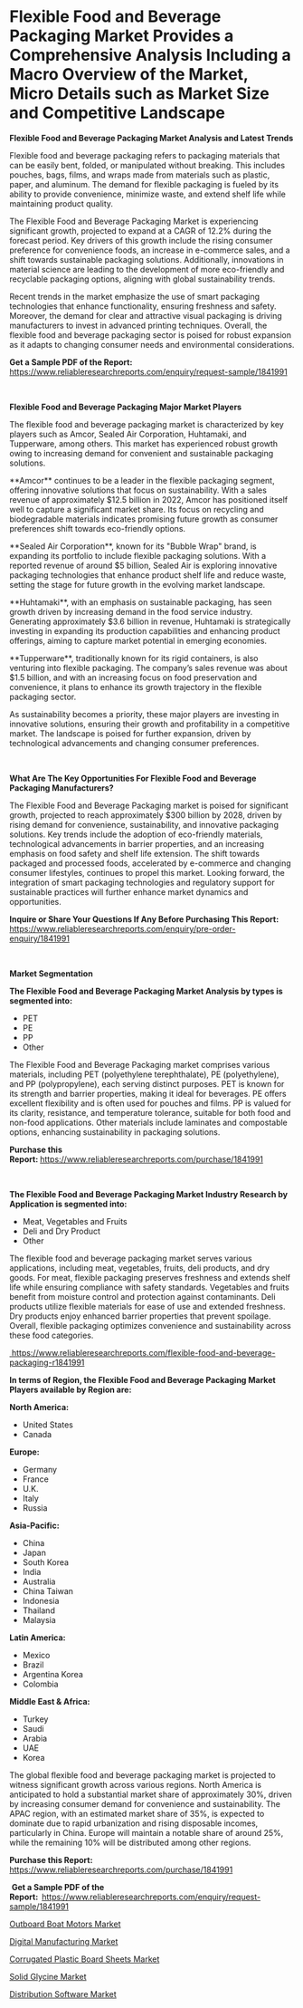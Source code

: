 <p><h1>Flexible Food and Beverage Packaging Market Provides a Comprehensive Analysis Including a Macro Overview of the Market, Micro Details such as Market Size and Competitive Landscape</h1></p><p><strong>Flexible Food and Beverage Packaging Market Analysis and Latest Trends</strong></p>
<p><p>Flexible food and beverage packaging refers to packaging materials that can be easily bent, folded, or manipulated without breaking. This includes pouches, bags, films, and wraps made from materials such as plastic, paper, and aluminum. The demand for flexible packaging is fueled by its ability to provide convenience, minimize waste, and extend shelf life while maintaining product quality.</p><p>The Flexible Food and Beverage Packaging Market is experiencing significant growth, projected to expand at a CAGR of 12.2% during the forecast period. Key drivers of this growth include the rising consumer preference for convenience foods, an increase in e-commerce sales, and a shift towards sustainable packaging solutions. Additionally, innovations in material science are leading to the development of more eco-friendly and recyclable packaging options, aligning with global sustainability trends.</p><p>Recent trends in the market emphasize the use of smart packaging technologies that enhance functionality, ensuring freshness and safety. Moreover, the demand for clear and attractive visual packaging is driving manufacturers to invest in advanced printing techniques. Overall, the flexible food and beverage packaging sector is poised for robust expansion as it adapts to changing consumer needs and environmental considerations.</p></p>
<p><strong>Get a Sample PDF of the Report:&nbsp;</strong> <a href="https://www.reliableresearchreports.com/enquiry/request-sample/1841991?utm_campaign=4&utm_medium=2&utm_source=Github&utm_content=ia&utm_term=19112024&utm_id=flexible-food-and-beverage-packaging">https://www.reliableresearchreports.com/enquiry/request-sample/1841991</a></p>
<p>&nbsp;</p>
<p><strong>Flexible Food and Beverage Packaging Major Market Players</strong></p>
<p><p>The flexible food and beverage packaging market is characterized by key players such as Amcor, Sealed Air Corporation, Huhtamaki, and Tupperware, among others. This market has experienced robust growth owing to increasing demand for convenient and sustainable packaging solutions.</p><p>**Amcor** continues to be a leader in the flexible packaging segment, offering innovative solutions that focus on sustainability. With a sales revenue of approximately $12.5 billion in 2022, Amcor has positioned itself well to capture a significant market share. Its focus on recycling and biodegradable materials indicates promising future growth as consumer preferences shift towards eco-friendly options.</p><p>**Sealed Air Corporation**, known for its "Bubble Wrap" brand, is expanding its portfolio to include flexible packaging solutions. With a reported revenue of around $5 billion, Sealed Air is exploring innovative packaging technologies that enhance product shelf life and reduce waste, setting the stage for future growth in the evolving market landscape.</p><p>**Huhtamaki**, with an emphasis on sustainable packaging, has seen growth driven by increasing demand in the food service industry. Generating approximately $3.6 billion in revenue, Huhtamaki is strategically investing in expanding its production capabilities and enhancing product offerings, aiming to capture market potential in emerging economies.</p><p>**Tupperware**, traditionally known for its rigid containers, is also venturing into flexible packaging. The company’s sales revenue was about $1.5 billion, and with an increasing focus on food preservation and convenience, it plans to enhance its growth trajectory in the flexible packaging sector.</p><p>As sustainability becomes a priority, these major players are investing in innovative solutions, ensuring their growth and profitability in a competitive market. The landscape is poised for further expansion, driven by technological advancements and changing consumer preferences.</p></p>
<p>&nbsp;</p>
<p><strong>What Are The Key Opportunities For Flexible Food and Beverage Packaging Manufacturers?</strong></p>
<p><p>The Flexible Food and Beverage Packaging market is poised for significant growth, projected to reach approximately $300 billion by 2028, driven by rising demand for convenience, sustainability, and innovative packaging solutions. Key trends include the adoption of eco-friendly materials, technological advancements in barrier properties, and an increasing emphasis on food safety and shelf life extension. The shift towards packaged and processed foods, accelerated by e-commerce and changing consumer lifestyles, continues to propel this market. Looking forward, the integration of smart packaging technologies and regulatory support for sustainable practices will further enhance market dynamics and opportunities.</p></p>
<p><strong>Inquire or Share Your Questions If Any Before Purchasing This Report:</strong> <a href="https://www.reliableresearchreports.com/enquiry/pre-order-enquiry/1841991?utm_campaign=4&utm_medium=2&utm_source=Github&utm_content=ia&utm_term=19112024&utm_id=flexible-food-and-beverage-packaging">https://www.reliableresearchreports.com/enquiry/pre-order-enquiry/1841991</a></p>
<p>&nbsp;</p>
<p><strong>Market Segmentation</strong></p>
<p><strong>The Flexible Food and Beverage Packaging Market Analysis by types is segmented into:</strong></p>
<p><ul><li>PET</li><li>PE</li><li>PP</li><li>Other</li></ul></p>
<p><p>The Flexible Food and Beverage Packaging market comprises various materials, including PET (polyethylene terephthalate), PE (polyethylene), and PP (polypropylene), each serving distinct purposes. PET is known for its strength and barrier properties, making it ideal for beverages. PE offers excellent flexibility and is often used for pouches and films. PP is valued for its clarity, resistance, and temperature tolerance, suitable for both food and non-food applications. Other materials include laminates and compostable options, enhancing sustainability in packaging solutions.</p></p>
<p><strong>Purchase this Report:&nbsp;</strong><a href="https://www.reliableresearchreports.com/purchase/1841991?utm_campaign=4&utm_medium=2&utm_source=Github&utm_content=ia&utm_term=19112024&utm_id=flexible-food-and-beverage-packaging">https://www.reliableresearchreports.com/purchase/1841991</a></p>
<p>&nbsp;</p>
<p><strong>The Flexible Food and Beverage Packaging Market Industry Research by Application is segmented into:</strong></p>
<p><ul><li>Meat, Vegetables and Fruits</li><li>Deli and Dry Product</li><li>Other</li></ul></p>
<p><p>The flexible food and beverage packaging market serves various applications, including meat, vegetables, fruits, deli products, and dry goods. For meat, flexible packaging preserves freshness and extends shelf life while ensuring compliance with safety standards. Vegetables and fruits benefit from moisture control and protection against contaminants. Deli products utilize flexible materials for ease of use and extended freshness. Dry products enjoy enhanced barrier properties that prevent spoilage. Overall, flexible packaging optimizes convenience and sustainability across these food categories.</p></p>
<p><a href="https://www.reliableresearchreports.com/flexible-food-and-beverage-packaging-r1841991?utm_campaign=4&utm_medium=2&utm_source=Github&utm_content=ia&utm_term=19112024&utm_id=flexible-food-and-beverage-packaging">&nbsp;https://www.reliableresearchreports.com/flexible-food-and-beverage-packaging-r1841991</a></p>
<p><strong>In terms of Region, the Flexible Food and Beverage Packaging Market Players available by Region are:</strong></p>
<p>
    <p> <strong> North America: </strong>
        <ul>
            <li>United States</li>
            <li>Canada</li>
        </ul>
        </p> 
    <p> <strong> Europe: </strong>
        <ul>
            <li>Germany</li>
            <li>France</li>
            <li>U.K.</li>
            <li>Italy</li>
            <li>Russia</li>
        </ul>
        </p> 
    <p> <strong> Asia-Pacific: </strong>
        <ul>
            <li>China</li>
            <li>Japan</li>
            <li>South Korea</li>
            <li>India</li>
            <li>Australia</li>
            <li>China Taiwan</li>
            <li>Indonesia</li>
            <li>Thailand</li>
            <li>Malaysia</li>
        </ul>
        </p> 
    <p> <strong> Latin America: </strong>
        <ul>
            <li>Mexico</li>
            <li>Brazil</li>
            <li>Argentina Korea</li>
            <li>Colombia</li>
        </ul>
        </p> 
    <p> <strong> Middle East & Africa: </strong>
        <ul>
            <li>Turkey</li>
            <li>Saudi</li>
            <li>Arabia</li>
            <li>UAE</li>
            <li>Korea</li>
        </ul>
    </p>
    </p>
<p><p>The global flexible food and beverage packaging market is projected to witness significant growth across various regions. North America is anticipated to hold a substantial market share of approximately 30%, driven by increasing consumer demand for convenience and sustainability. The APAC region, with an estimated market share of 35%, is expected to dominate due to rapid urbanization and rising disposable incomes, particularly in China. Europe will maintain a notable share of around 25%, while the remaining 10% will be distributed among other regions.</p></p>
<p><strong>Purchase this Report: </strong><a href="https://www.reliableresearchreports.com/purchase/1841991?utm_campaign=4&utm_medium=2&utm_source=Github&utm_content=ia&utm_term=19112024&utm_id=flexible-food-and-beverage-packaging">https://www.reliableresearchreports.com/purchase/1841991</a></p>
<p>&nbsp;<strong>Get a Sample PDF of the Report:&nbsp;&nbsp;</strong><a href="https://www.reliableresearchreports.com/enquiry/request-sample/1841991?utm_campaign=4&utm_medium=2&utm_source=Github&utm_content=ia&utm_term=19112024&utm_id=flexible-food-and-beverage-packaging">https://www.reliableresearchreports.com/enquiry/request-sample/1841991</a></p>
<p><strong></strong></p>
<p><p><a href="https://www.linkedin.com/pulse/outboard-boat-motors-market-size-share-analysis-growth-zpw4e?utm_campaign=4&utm_medium=2&utm_source=Github&utm_content=ia&utm_term=19112024&utm_id=flexible-food-and-beverage-packaging">Outboard Boat Motors Market</a></p><p><a href="https://issuu.com/reportprime-2/docs/digital-manufacturing-market-size-2_8dc0914c92fccc?utm_campaign=4&utm_medium=2&utm_source=Github&utm_content=ia&utm_term=19112024&utm_id=flexible-food-and-beverage-packaging">Digital Manufacturing Market</a></p><p><a href="https://www.linkedin.com/pulse/corrugated-plastic-board-sheets-market-opportunities-emerging-u5acc?utm_campaign=4&utm_medium=2&utm_source=Github&utm_content=ia&utm_term=19112024&utm_id=flexible-food-and-beverage-packaging">Corrugated Plastic Board Sheets Market</a></p><p><a href="https://github.com/FosterFahey91/Market-Research-Report-List-1/blob/main/solid-glycine-market.md?utm_campaign=4&utm_medium=2&utm_source=Github&utm_content=ia&utm_term=19112024&utm_id=flexible-food-and-beverage-packaging">Solid Glycine Market</a></p><p><a href="https://issuu.com/reportprime-2/docs/distribution-software-market-size-2_978067424719d4?utm_campaign=4&utm_medium=2&utm_source=Github&utm_content=ia&utm_term=19112024&utm_id=flexible-food-and-beverage-packaging">Distribution Software Market</a></p></p>